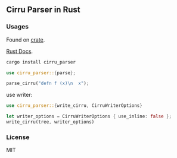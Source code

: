 ## Cirru Parser in Rust

### Usages

Found on [crate](https://crates.io/crates/cirru_parser).

[Rust Docs](https://docs.rs/crate/cirru_parser/).

```bash
cargo install cirru_parser
```

```rs
use cirru_parser::{parse};

parse_cirru("defn f (x)\n  x");
```

use writer:

```rs
use cirru_parser::{write_cirru, CirruWriterOptions}

let writer_options = CirruWriterOptions { use_inline: false };
write_cirru(tree, writer_options)
```

### License

MIT
